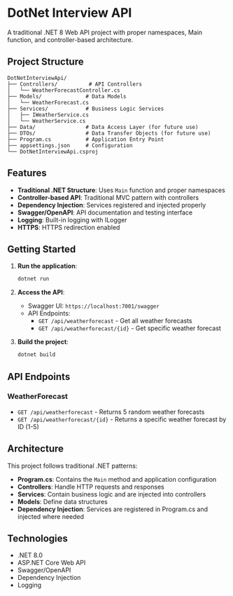 # DotNet Interview API

A traditional .NET 8 Web API project with proper namespaces, Main function, and controller-based architecture.

## Project Structure

```
DotNetInterviewApi/
├── Controllers/          # API Controllers
│   └── WeatherForecastController.cs
├── Models/              # Data Models
│   └── WeatherForecast.cs
├── Services/            # Business Logic Services
│   ├── IWeatherService.cs
│   └── WeatherService.cs
├── Data/                # Data Access Layer (for future use)
├── DTOs/                # Data Transfer Objects (for future use)
├── Program.cs           # Application Entry Point
├── appsettings.json     # Configuration
└── DotNetInterviewApi.csproj
```

## Features

- **Traditional .NET Structure**: Uses `Main` function and proper namespaces
- **Controller-based API**: Traditional MVC pattern with controllers
- **Dependency Injection**: Services registered and injected properly
- **Swagger/OpenAPI**: API documentation and testing interface
- **Logging**: Built-in logging with ILogger
- **HTTPS**: HTTPS redirection enabled

## Getting Started

1. **Run the application**:
   ```bash
   dotnet run
   ```

2. **Access the API**:
   - Swagger UI: `https://localhost:7001/swagger`
   - API Endpoints:
     - `GET /api/weatherforecast` - Get all weather forecasts
     - `GET /api/weatherforecast/{id}` - Get specific weather forecast

3. **Build the project**:
   ```bash
   dotnet build
   ```

## API Endpoints

### WeatherForecast
- `GET /api/weatherforecast` - Returns 5 random weather forecasts
- `GET /api/weatherforecast/{id}` - Returns a specific weather forecast by ID (1-5)

## Architecture

This project follows traditional .NET patterns:
- **Program.cs**: Contains the `Main` method and application configuration
- **Controllers**: Handle HTTP requests and responses
- **Services**: Contain business logic and are injected into controllers
- **Models**: Define data structures
- **Dependency Injection**: Services are registered in Program.cs and injected where needed

## Technologies

- .NET 8.0
- ASP.NET Core Web API
- Swagger/OpenAPI
- Dependency Injection
- Logging 